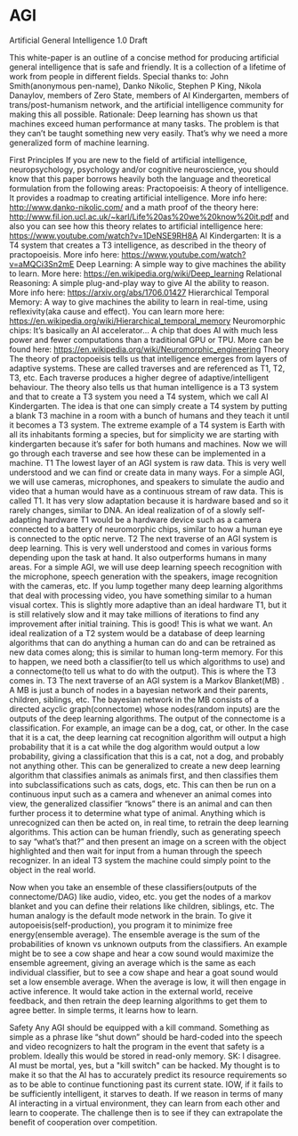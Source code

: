# AGI

Artificial General Intelligence 1.0 Draft

This white-paper is an outline of a concise method for producing artificial general intelligence that is safe and friendly. It is a collection of a lifetime of work from people in different fields. Special thanks to: John Smith(anonymous pen-name), Danko Nikolic, Stephen P King, Nikola Danaylov, members of Zero State, members of AI Kindergarten, members of trans/post-humanism network,  and the artificial intelligence community for making this all possible.
Rationale:
Deep learning has shown us that machines exceed human performance at many tasks. The problem is that they can’t be taught something new very easily. That’s why we need a more generalized form of machine learning.

First Principles
If you are new to the field of artificial intelligence, neuropsychology, psychology and/or cognitive neuroscience, you should know that this paper borrows heavily both the language and theoretical formulation from the following areas:
Practopoeisis: A theory of intelligence. It provides a roadmap to creating artificial intelligence. More info here: http://www.danko-nikolic.com/ and a math proof of the theory here: http://www.fil.ion.ucl.ac.uk/~karl/Life%20as%20we%20know%20it.pdf and also you can see how this theory relates to artificial intelligence here: https://www.youtube.com/watch?v=1DeNSE9RH8A
AI Kindergarten: It is a T4 system that creates a T3 intelligence, as described in the theory of practopoeisis. More info here: https://www.youtube.com/watch?v=aMQCi3Sn2mE
Deep Learning: A simple way to give machines the ability to learn. More here: https://en.wikipedia.org/wiki/Deep_learning
Relational Reasoning: A simple plug-and-play way to give AI the ability to reason. More info here: https://arxiv.org/abs/1706.01427
Hierarchical Temporal Memory: A way to give machines the ability to learn in real-time, using reflexivity(aka cause and effect). You can learn more here: https://en.wikipedia.org/wiki/Hierarchical_temporal_memory
Neuromorphic chips: It’s basically an AI accelerator… A chip that does AI with much less power and fewer computations than a traditional GPU or TPU. More can be found here: https://en.wikipedia.org/wiki/Neuromorphic_engineering
Theory
The theory of practopoeisis tells us that intelligence emerges from layers of adaptive systems. These are called traverses and are referenced as T1, T2, T3, etc. Each traverse produces a higher degree of adaptive/intelligent behaviour. The theory also tells us that human intelligence is a T3 system and that to create a T3 system you need a T4 system, which we call AI Kindergarten. The idea is that one can simply create a T4 system by putting a blank T3 machine in a room with a bunch of humans and they teach it until it becomes a T3 system. The extreme example of a T4 system is Earth with all its inhabitants forming a species, but for simplicity we are starting with kindergarten because it’s safer for both humans and machines. Now we will go through each traverse and see how these can be implemented in a machine.
T1
The lowest layer of an AGI system is raw data. This is very well understood and we can find or create data in many ways. For a simple AGI, we will use cameras, microphones, and speakers to simulate the audio and video that a human would have as a continuous stream of raw data. This is called T1. It has very slow adaptation because it is hardware based and so it rarely changes, similar to DNA. An ideal realization of of a slowly self-adapting hardware T1 would be a hardware device such as a camera connected to a battery of neuromorphic chips, similar to how a human eye is connected to the optic nerve.
T2
The next traverse of an AGI system is deep learning. This is very well understood and comes in various forms depending upon the task at hand. It also outperforms humans in many areas. For a simple AGI, we will use deep learning speech recognition with the microphone, speech generation with the speakers, image recognition with the cameras, etc. If you lump together many deep learning algorithms that deal with processing video, you have something similar to a human visual cortex. This is slightly more adaptive than an ideal hardware T1, but it is still relatively slow and it may take millions of iterations to find any improvement after initial training. This is good! This is what we want. An ideal realization of a T2 system would be a database of deep learning algorithms that can do anything a human can do and can be retrained as new data comes along; this is similar to human long-term memory. For this to happen, we need both a classifier(to tell us which algorithms to use) and a connectome(to tell us what to do with the output). This is where the T3 comes in.
T3
The next traverse of an AGI system is a Markov Blanket(MB) . A MB is just a bunch of nodes in a bayesian network and their parents, children, siblings, etc. The bayesian network in the MB consists of a directed acyclic graph(connectome) whose nodes(random inputs) are the outputs of the deep learning algorithms. The output of the connectome is a classification. For example, an image can be a dog, cat, or other. In the case that it is a cat, the deep learning cat recognition algorithm will output a high probability that it is a cat while the dog algorithm would output a low probability, giving a classification that this is a cat, not a dog, and probably not anything other. This can be generalized to create a new deep learning algorithm that classifies animals as animals first, and then classifies them into subclassifications such as cats, dogs, etc. This can then be run on a continuous input such as a camera and whenever an animal comes into view, the generalized classifier “knows” there is an animal and can then further process it to determine what type of animal. Anything which is unrecognized can then be acted on, in real time, to retrain the deep learning algorithms. This action can be human friendly, such as generating speech to say “what’s that?” and then present an image on a screen with the object highlighted and then wait for input from a human through the speech recognizer. In an ideal T3 system the machine could simply point to the object in the real world. 

Now when you take an ensemble of these classifiers(outputs of the connectome/DAG) like audio, video, etc. you get the nodes of a markov blanket and you can define their relations like children, siblings, etc. The human analogy is the default mode network in the brain. To give it autopoeisis(self-production), you program it to minimize free energy(ensemble average). The ensemble average is the sum of the probabilities of known vs unknown outputs from the classifiers. An example might be to see a cow shape and hear a cow sound would maximize the ensemble agreement, giving an average which is the same as each individual classifier, but to see a cow shape and hear a goat sound would set a low ensemble average. When the average is low, it will then engage in active inference. It would take action in the external world, receive feedback, and then retrain the deep learning algorithms to get them to agree better. In simple terms, it learns how to learn.

Safety
Any AGI should be equipped with a kill command. Something as simple as a phrase like “shut down” should be hard-coded into the speech and video recognizers to halt the program in the event that safety is a problem. Ideally this would be stored in read-only memory.
SK: I disagree. AI must be mortal, yes, but a "kill switch" can be hacked. My thought is to make it so that the AI has to accurately predict its resource requirements so as to be able to continue functioning past its current state. IOW, if it fails to be sufficiently intelligent, it starves to death. 
If we reason in terms of many AI interacting in a virtual environment, they can learn from each other and learn to cooperate. The challenge then is to see if they can extrapolate the benefit of cooperation over competition.
